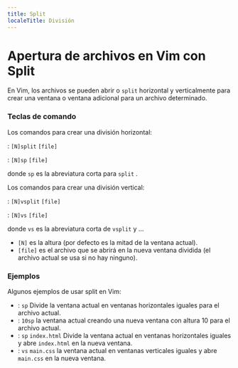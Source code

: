 ```yaml
---
title: Split
localeTitle: División
---
```

# Apertura de archivos en Vim con Split

En Vim, los archivos se pueden abrir o `split` horizontal y verticalmente para crear una ventana o ventana adicional para un archivo determinado.

### Teclas de comando

Los comandos para crear una división horizontal:

: `[N]split` `[file]`

: `[N]sp` `[file]`

donde `sp` es la abreviatura corta para `split` .

Los comandos para crear una división vertical:

: `[N]vsplit` `[file]`

: `[N]vs` `[file]`

donde `vs` es la abreviatura corta de `vsplit` y ...

*   `[N]` es la altura (por defecto es la mitad de la ventana actual).
*   `[file]` es el archivo que se abrirá en la nueva ventana dividida (el archivo actual se usa si no hay ninguno).

### Ejemplos

Algunos ejemplos de usar split en Vim:

*   : `sp` Divide la ventana actual en ventanas horizontales iguales para el archivo actual.
*   : `10sp` la ventana actual creando una nueva ventana con altura 10 para el archivo actual.
*   : `sp` `index.html` Divide la ventana actual en ventanas horizontales iguales y abre `index.html` en la nueva ventana.
*   : `vs` `main.css` la ventana actual en ventanas verticales iguales y abre `main.css` en la nueva ventana.